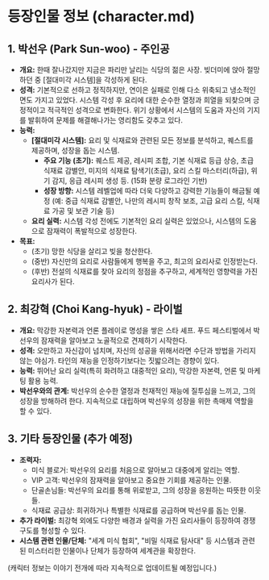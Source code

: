 # 등장인물 정보 (character.md)

## 1. 박선우 (Park Sun-woo) - 주인공

- **개요:** 한때 잘나갔지만 지금은 파리만 날리는 식당의 젊은 사장. 빚더미에 앉아 절망하던 중 [절대미각 시스템]을 각성하게 된다.
- **성격:** 기본적으로 선하고 정직하지만, 연이은 실패로 인해 다소 위축되고 냉소적인 면도 가지고 있었다. 시스템 각성 후 요리에 대한 순수한 열정과 희열을 되찾으며 긍정적이고 적극적인 성격으로 변화한다. 위기 상황에서 시스템의 도움과 자신의 기지를 발휘하여 문제를 해결해나가는 영리함도 갖추고 있다.
- **능력:**
    - **[절대미각 시스템]:** 요리 및 식재료와 관련된 모든 정보를 분석하고, 퀘스트를 제공하며, 성장을 돕는 시스템.
        - **주요 기능 (초기):** 퀘스트 제공, 레시피 조합, 기본 식재료 등급 상승, 초급 식재료 감별안, 미지의 식재료 탐색기(초급), 요리 스킬 마스터리(하급), 위기 감지, 응급 레시피 생성 등. (15화 분량 로그라인 기반)
        - **성장 방향:** 시스템 레벨업에 따라 더욱 다양하고 강력한 기능들이 해금될 예정 (예: 중급 식재료 감별안, 나만의 레시피 창작 보조, 고급 요리 스킬, 식재료 가공 및 보관 기술 등)
    - **요리 실력:** 시스템 각성 전에도 기본적인 요리 실력은 있었으나, 시스템의 도움으로 잠재력이 폭발적으로 성장한다.
- **목표:**
    - (초기) 망한 식당을 살리고 빚을 청산한다.
    - (중반) 자신만의 요리로 사람들에게 행복을 주고, 최고의 요리사로 인정받는다.
    - (후반) 전설의 식재료를 찾아 요리의 정점을 추구하고, 세계적인 영향력을 가진 요리사가 된다.

## 2. 최강혁 (Choi Kang-hyuk) - 라이벌

- **개요:** 막강한 자본력과 언론 플레이로 명성을 쌓은 스타 셰프. 푸드 페스티벌에서 박선우의 잠재력을 알아보고 노골적으로 견제하기 시작한다.
- **성격:** 오만하고 자신감이 넘치며, 자신의 성공을 위해서라면 수단과 방법을 가리지 않는 야심가. 타인의 재능을 인정하기보다는 짓밟으려는 경향이 있다.
- **능력:** 뛰어난 요리 실력(특히 화려하고 대중적인 요리), 막강한 자본력, 언론 및 마케팅 활용 능력.
- **박선우와의 관계:** 박선우의 순수한 열정과 천재적인 재능에 질투심을 느끼고, 그의 성장을 방해하려 한다. 지속적으로 대립하며 박선우의 성장을 위한 촉매제 역할을 할 수 있다.

## 3. 기타 등장인물 (추가 예정)

- **조력자:**
    - 미식 블로거: 박선우의 요리를 처음으로 알아보고 대중에게 알리는 역할.
    - VIP 고객: 박선우의 잠재력을 알아보고 중요한 기회를 제공하는 인물.
    - 단골손님들: 박선우의 요리를 통해 위로받고, 그의 성장을 응원하는 따뜻한 이웃들.
    - 식재료 공급상: 희귀하거나 특별한 식재료를 공급하며 박선우를 돕는 인물.
- **추가 라이벌:** 최강혁 외에도 다양한 배경과 실력을 가진 요리사들이 등장하여 경쟁 구도를 형성할 수 있다.
- **시스템 관련 인물/단체:** "세계 미식 협회", "비밀 식재료 탐사대" 등 시스템과 관련된 미스터리한 인물이나 단체가 등장하여 세계관을 확장한다.

(캐릭터 정보는 이야기 전개에 따라 지속적으로 업데이트될 예정입니다.)